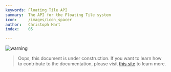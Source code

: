 ```yaml
---
keywords: Floating Tile API
summary:  The API for the Floating Tile system
icon:     /images/icon_spacer
author:   Christoph Hart
index:    05

---
```



![warning](/images/icon_warning:64px)

>Oops, this document is under construction. If you want to learn how to contribute to the documentation, please visit [this site](/glossary/contributing) to learn more.
